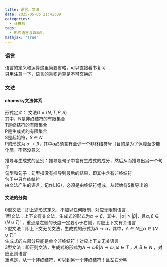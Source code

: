 ```yaml
---
title: 语言、文法
date: 2025-05-05 21:41:09
categories:
  - 计算机
tags:
  - 形式语言与自动机
mathjax: "true"
---
```


### 语言  
语言的定义和运算这里简要省略，可以直接看书复习  
只用注意一下，语言的乘积运算是不可交换的  

### 文法  

#### chomsky文法体系  
形式定义： 文法$G = (N,T,P,S)$  
其中，N是非终结符的有限集合  
T是终结符的有限集合  
P是生成式的有限集合  
S是起始符，$S\in N$  
P的形式为 $\alpha \rightarrow \beta$，其中$\alpha$必须含有至少一个非终结符号（目的是为了保障至少能化简，不然没意义  

推导与生成式的区别：推导是句子中含有生成式的成分，然后从而推导出另一个句子  
句型和句子：句型指没有推导到最后的结果，即其中含有非终结符  
句子中只有终结符  
由文法产生的语言，记作L(G)，必须是由终结符组成，从起始符S推导出的  

#### 文法的分类  
0型文法：即上述形式定义，不加以任何限制，对应无限制语言，  
1型文法：上下文有关文法，生成式的形式为$\alpha \rightarrow \beta$，其中，$|\alpha|\leq |\beta|$，且$\alpha ,\beta\in (N\cup T)^+$，重点是左侧的长度一定要小于右侧，对应上下文有关语言  
2型文法：即上下文无关文法，生成式的形式为$A \rightarrow \alpha$，其中，$A\in N$且$\alpha \in (N\cup T)^+$  
生成式的左部分只能是单个非终结符！对应上下文无关语言  
3型文法：即正则文法，生成式的形式为$A\rightarrow \omega B|A\rightarrow \omega,\omega \in T$ ，$A,B\in N$ ，对应正则语言  
重点是，从一个非终结符，可以到另一个非终结符！且左右分明  






